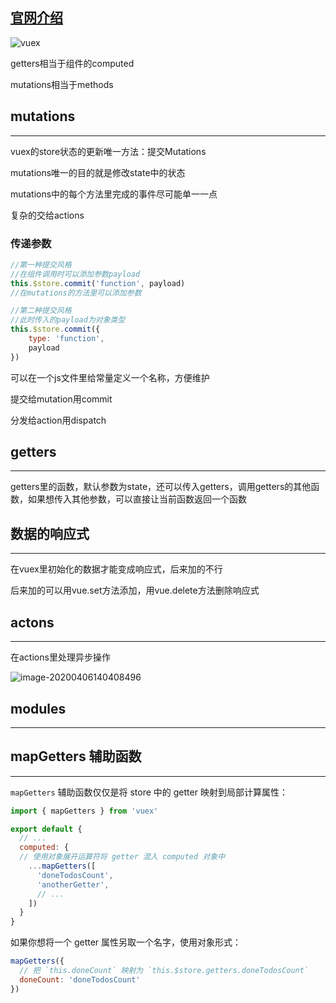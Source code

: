 ## [官网介绍](https://vuex.vuejs.org/zh/)

![vuex](https://vuex.vuejs.org/vuex.png)

getters相当于组件的computed

mutations相当于methods



## mutations

---

vuex的store状态的更新唯一方法：提交Mutations

mutations唯一的目的就是修改state中的状态

mutations中的每个方法里完成的事件尽可能单一一点

复杂的交给actions

### 传递参数

```javascript
//第一种提交风格
//在组件调用时可以添加参数payload
this.$store.commit('function', payload)
//在mutations的方法里可以添加参数

//第二种提交风格
//此时传入的payload为对象类型
this.$store.commit({
    type: 'function',
    payload
})
```

可以在一个js文件里给常量定义一个名称，方便维护

提交给mutation用commit

分发给action用dispatch



## getters

---

getters里的函数，默认参数为state，还可以传入getters，调用getters的其他函数，如果想传入其他参数，可以直接让当前函数返回一个函数



## 数据的响应式

---

在vuex里初始化的数据才能变成响应式，后来加的不行

后来加的可以用vue.set方法添加，用vue.delete方法删除响应式



## actons

---

在actions里处理异步操作

![image-20200406140408496](C:\Users\MZHlo\AppData\Roaming\Typora\typora-user-images\image-20200406140408496.png)



## modules

---





## mapGetters 辅助函数

---

`mapGetters` 辅助函数仅仅是将 store 中的 getter 映射到局部计算属性：

```js
import { mapGetters } from 'vuex'

export default {
  // ...
  computed: {
  // 使用对象展开运算符将 getter 混入 computed 对象中
    ...mapGetters([
      'doneTodosCount',
      'anotherGetter',
      // ...
    ])
  }
}
```

如果你想将一个 getter 属性另取一个名字，使用对象形式：

```js
mapGetters({
  // 把 `this.doneCount` 映射为 `this.$store.getters.doneTodosCount`
  doneCount: 'doneTodosCount'
})
```